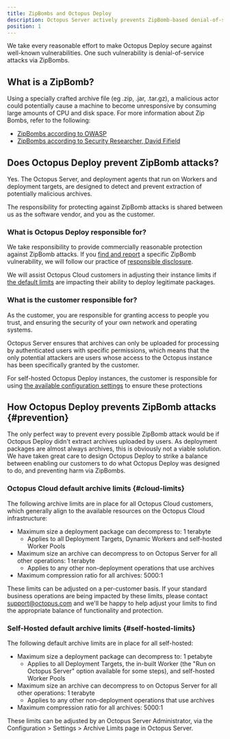 ```yaml
---
title: ZipBombs and Octopus Deploy
description: Octopus Server actively prevents ZipBomb-based denial-of-service attacks using a number of preventative measures.
position: 1
---
```


We take every reasonable effort to make Octopus Deploy secure against well-known vulnerabilities. One such vulnerability is denial-of-service attacks via ZipBombs.

## What is a ZipBomb?

Using a specially crafted archive file (eg .zip, .jar, .tar.gz), a malicious actor could potentially cause a machine to become unresponsive by consuming large amounts of CPU and disk space. For more information about Zip Bombs, refer to the following:

- [ZipBombs according to OWASP](https://owasp.org/www-project-web-security-testing-guide/latest/4-Web_Application_Security_Testing/10-Business_Logic_Testing/09-Test_Upload_of_Malicious_Files#zip-bombs)
- [ZipBombs according to Security Researcher, David Fifield](https://www.bamsoftware.com/hacks/zipbomb/)

## Does Octopus Deploy prevent ZipBomb attacks?

Yes. The Octopus Server, and deployment agents that run on Workers and deployment targets, are designed to detect and prevent extraction of potentially malicious archives.

The responsibility for protecting against ZipBomb attacks is shared between us as the software vendor, and you as the customer.

### What is Octopus Deploy responsible for?

We take responsibility to provide commercially reasonable protection against ZipBomb attacks. If you [find and report](https://octopus.com/security/disclosure) a specific ZipBomb vulnerability, we will follow our practice of [responsible disclosure](https://octopus.com/security/disclosure).

We will assist Octopus Cloud customers in adjusting their instance limits if [the default limits](#cloud-limits) are impacting their ability to deploy legitimate packages.

### What is the customer responsible for?

As the customer, you are responsible for granting access to people you trust, and ensuring the security of your own network and operating systems.

Octopus Server ensures that archives can only be uploaded for processing by authenticated users with specific permissions, which means that the only potential attackers are users whose access to the Octopus instance has been specifically granted by the customer.

For self-hosted Octopus Deploy instances, the customer is responsible for using [the available configuration settings](#self-hosted-limits) to ensure these protections 

## How Octopus Deploy prevents ZipBomb attacks {#prevention}

The only perfect way to prevent every possible ZipBomb attack would be if Octopus Deploy didn't extract archives uploaded by users. As deployment packages are almost always archives, this is obviously not a viable solution. We have taken great care to design Octopus Deploy to strike a balance between enabling our customers to do what Octopus Deploy was designed to do, and preventing harm via ZipBombs.

### Octopus Cloud default archive limits {#cloud-limits}

The following archive limits are in place for all Octopus Cloud customers, which generally align to the available resources on the Octopus Cloud infrastructure:

* Maximum size a deployment package can decompress to: 1 terabyte
  * Applies to all Deployment Targets, Dynamic Workers and self-hosted Worker Pools
* Maximum size an archive can decompress to on Octopus Server for all other operations: 1 terabyte
  * Applies to any other non-deployment operations that use archives
* Maximum compression ratio for all archives: 5000:1

These limits can be adjusted on a per-customer basis. If your standard business operations are being impacted by these limits, please contact support@octopus.com and we'll be happy to help adjust your limits to find the appropriate balance of functionality and protection.

### Self-Hosted default archive limits {#self-hosted-limits}
The following default archive limits are in place for all self-hosted:

* Maximum size a deployment package can decompress to: 1 petabyte
  * Applies to all Deployment Targets, the in-built Worker (the "Run on Octopus Server" option available for some steps), and self-hosted Worker Pools
* Maximum size an archive can decompress to on Octopus Server for all other operations: 1 terabyte
  * Applies to any other non-deployment operations that use archives
* Maximum compression ratio for all archives: 5000:1

These limits can be adjusted by an Octopus Server Administrator, via the Configuration > Settings > Archive Limits page in Octopus Server.

